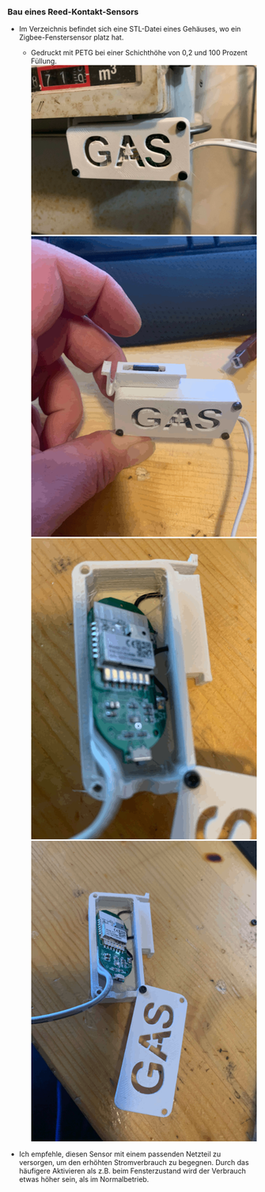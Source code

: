 ### Bau eines Reed-Kontakt-Sensors
- Im Verzeichnis befindet sich eine STL-Datei eines Gehäuses, wo ein Zigbee-Fenstersensor platz hat.
   - Gedruckt mit PETG bei einer Schichthöhe von 0,2 und 100 Prozent Füllung. 
    ![pics\2023-02-04_16-59-06_903.gif](/.pics/2023-02-04_16-59-06_903.gif)
    ![pics\2023-02-17_14-21-54_173.gif](/.pics/2023-02-17_14-21-54_173.gif)
    ![pics\2023-02-17_14-22-52_338.gif](/.pics/2023-02-17_14-22-52_338.gif)
    ![pics\2023-02-17_14-22-59_258.gif](/.pics/2023-02-17_14-22-59_258.gif)

- Ich empfehle, diesen Sensor mit einem passenden Netzteil zu versorgen, um den erhöhten Stromverbrauch zu begegnen. Durch das häufigere Aktivieren als z.B. beim Fensterzustand wird der Verbrauch etwas höher sein, als im Normalbetrieb.
